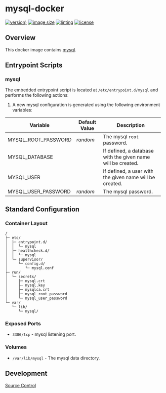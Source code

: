 # mysql-docker

[![version)](https://img.shields.io/docker/v/crashvb/mysql/latest)](https://hub.docker.com/repository/docker/crashvb/mysql)
[![image size](https://img.shields.io/docker/image-size/crashvb/mysql/latest)](https://hub.docker.com/repository/docker/crashvb/mysql)
[![linting](https://img.shields.io/badge/linting-hadolint-yellow)](https://github.com/hadolint/hadolint)
[![license](https://img.shields.io/github/license/crashvb/mysql-docker.svg)](https://github.com/crashvb/mysql-docker/blob/master/LICENSE.md)

## Overview

This docker image contains [mysql](https://www.mysql.com/).

## Entrypoint Scripts

### mysql

The embedded entrypoint script is located at `/etc/entrypoint.d/mysql` and performs the following actions:

1. A new mysql configuration is generated using the following environment variables:

 | Variable | Default Value | Description |
 | ---------| ------------- | ----------- |
 | MYSQL\_ROOT\_PASSWORD | _random_ | The mysql `root` password. |
 | MYSQL\_DATABASE | | If defined, a database with the given name will be created. |
 | MYSQL\_USER | | If defined, a user with the given name will be created. |
 | MYSQL\_USER\_PASSWORD | _random_ | The mysql _<user>_ password. |

## Standard Configuration

### Container Layout

```
/
├─ etc/
│  ├─ entrypoint.d/
│  │  └─ mysql
│  ├─ healthcheck.d/
│  │  └─ mysql
│  └─ supervisor/
│     └─ config.d/
│        └─ mysql.conf
├─ run/
│  └─ secrets/
│     ├─ mysql.crt
│     ├─ mysql.key
│     ├─ mysqlca.crt
│     ├─ mysql_root_password
│     └─ mysql_user_password
└─ var/
   └─ lib/
      └─ mysql/
```

### Exposed Ports

* `3306/tcp` - mysql listening port.

### Volumes

* `/var/lib/mysql` - The mysql data directory.

## Development

[Source Control](https://github.com/crashvb/mysql-docker)

